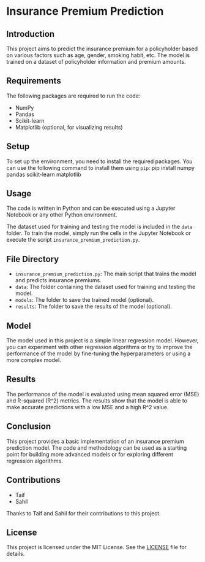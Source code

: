 # Insurance Premium Prediction

## Introduction

This project aims to predict the insurance premium for a policyholder based on various factors such as age, gender, smoking habit, etc. The model is trained on a dataset of policyholder information and premium amounts.

## Requirements

The following packages are required to run the code:

- NumPy
- Pandas
- Scikit-learn
- Matplotlib (optional, for visualizing results)

## Setup

To set up the environment, you need to install the required packages. You can use the following command to install them using `pip`: pip install numpy pandas scikit-learn matplotlib


## Usage

The code is written in Python and can be executed using a Jupyter Notebook or any other Python environment.

The dataset used for training and testing the model is included in the `data` folder. To train the model, simply run the cells in the Jupyter Notebook or execute the script `insurance_premium_prediction.py`.

## File Directory

- `insurance_premium_prediction.py`: The main script that trains the model and predicts insurance premiums.
- `data`: The folder containing the dataset used for training and testing the model.
- `models`: The folder to save the trained model (optional).
- `results`: The folder to save the results of the model (optional).

## Model

The model used in this project is a simple linear regression model. However, you can experiment with other regression algorithms or try to improve the performance of the model by fine-tuning the hyperparameters or using a more complex model.

## Results

The performance of the model is evaluated using mean squared error (MSE) and R-squared (R^2) metrics. The results show that the model is able to make accurate predictions with a low MSE and a high R^2 value.

## Conclusion

This project provides a basic implementation of an insurance premium prediction model. The code and methodology can be used as a starting point for building more advanced models or for exploring different regression algorithms.

## Contributions

- Taif
- Sahil

Thanks to Taif and Sahil for their contributions to this project.

## License

This project is licensed under the MIT License. See the [LICENSE](LICENSE) file for details.
